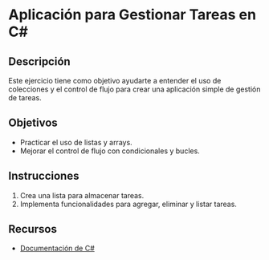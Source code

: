 # Aplicación para Gestionar Tareas en C#

## Descripción

Este ejercicio tiene como objetivo ayudarte a entender el uso de colecciones y el control de flujo para crear una aplicación simple de gestión de tareas.

## Objetivos

- Practicar el uso de listas y arrays.
- Mejorar el control de flujo con condicionales y bucles.

## Instrucciones

1. Crea una lista para almacenar tareas.
2. Implementa funcionalidades para agregar, eliminar y listar tareas.

## Recursos

- [Documentación de C#](https://docs.microsoft.com/en-us/dotnet/csharp/)
